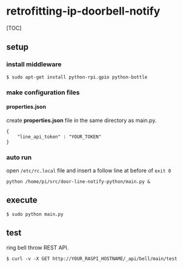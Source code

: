 # retrofitting-ip-doorbell-notify

[TOC]

## setup

### install middleware

```
$ sudo apt-get install python-rpi.gpio python-bottle
```

### make configuration files

#### properties.json
create **properties.json** file in the same directory as main.py.

```
{
    "line_api_token" : "YOUR_TOKEN"
}
```

### auto run

open `/etc/rc.local` file and insert a follow line at before of `exit 0`

```text:/etc/rc.local
python /home/pi/src/door-line-notify-python/main.py &

```


## execute

```
$ sudo python main.py
```

## test

ring bell throw REST API.

```
$ curl -v -X GET http://YOUR_RASPI_HOSTNAME/_api/bell/main/test
```
